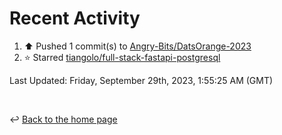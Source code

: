 # Recent Activity

<!--RECENT_ACTIVITY:start-->
1. ⬆️ Pushed 1 commit(s) to [Angry-Bits/DatsOrange-2023](https://github.com/Angry-Bits/DatsOrange-2023)<br>
2. ⭐ Starred [tiangolo/full-stack-fastapi-postgresql](https://github.com/tiangolo/full-stack-fastapi-postgresql)<br>
<!--RECENT_ACTIVITY:end-->

<!--RECENT_ACTIVITY:last_update-->
Last Updated: Friday, September 29th, 2023, 1:55:25 AM (GMT)
<!--RECENT_ACTIVITY:last_update_end-->

<br>

↩️ [Back to the home page](/README.md)
